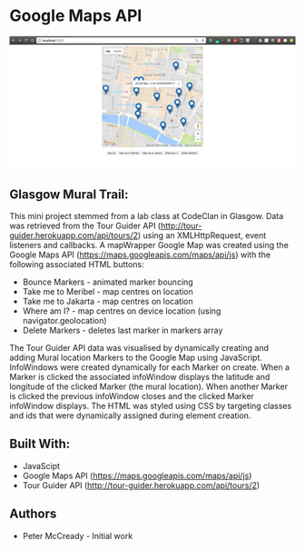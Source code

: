 # **Google Maps API**    

![Image](screenshots/googleMapsAPI.png)

## Glasgow Mural Trail:    

This mini project stemmed from a lab class at CodeClan in Glasgow. Data was retrieved from the Tour Guider API (http://tour-guider.herokuapp.com/api/tours/2) using an XMLHttpRequest, event listeners and callbacks. A mapWrapper Google Map was created using the Google Maps API (https://maps.googleapis.com/maps/api/js) with the following associated HTML buttons:

* Bounce Markers - animated marker bouncing
* Take me to Meribel - map centres on location
* Take me to Jakarta - map centres on location
* Where am I? - map centres on device location (using navigator.geolocation)
* Delete Markers - deletes last marker in markers array

The Tour Guider API data was visualised by dynamically creating and adding Mural location Markers to the Google Map using JavaScript. InfoWindows were created dynamically for each Marker on create. When a Marker is clicked the associated infoWindow displays the latitude and longitude of the clicked Marker (the mural location). When another Marker is clicked the previous infoWindow closes and the clicked Marker infoWindow displays. The HTML was styled using CSS by targeting classes and ids that were dynamically assigned during element creation.  


## Built With:  
* JavaScipt   
* Google Maps API (https://maps.googleapis.com/maps/api/js)   
* Tour Guider API (http://tour-guider.herokuapp.com/api/tours/2)  


## Authors  
* Peter McCready - Initial work    
